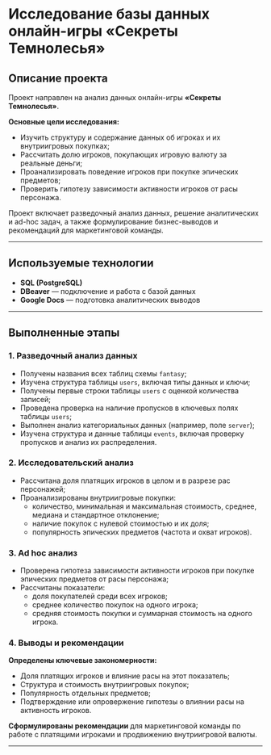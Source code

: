 # Исследование базы данных онлайн-игры «Секреты Темнолесья»

## Описание проекта
Проект направлен на анализ данных онлайн-игры **«Секреты Темнолесья»**.

**Основные цели исследования:**
- Изучить структуру и содержание данных об игроках и их внутриигровых покупках;
- Рассчитать долю игроков, покупающих игровую валюту за реальные деньги;
- Проанализировать поведение игроков при покупке эпических предметов;
- Проверить гипотезу зависимости активности игроков от расы персонажа.

Проект включает разведочный анализ данных, решение аналитических и ad-hoc задач, а также формулирование бизнес-выводов и рекомендаций для маркетинговой команды.

---

## Используемые технологии
- **SQL (PostgreSQL)**
- **DBeaver** — подключение и работа с базой данных
- **Google Docs** — подготовка аналитических выводов

---

## Выполненные этапы

### 1. Разведочный анализ данных
- Получены названия всех таблиц схемы `fantasy`;
- Изучена структура таблицы `users`, включая типы данных и ключи;
- Получены первые строки таблицы `users` с оценкой количества записей;
- Проведена проверка на наличие пропусков в ключевых полях таблицы `users`;
- Выполнен анализ категориальных данных (например, поле `server`);
- Изучена структура и данные таблицы `events`, включая проверку пропусков и анализ их распределения.

### 2. Исследовательский анализ
- Рассчитана доля платящих игроков в целом и в разрезе рас персонажей;
- Проанализированы внутриигровые покупки:
  - количество, минимальная и максимальная стоимость, среднее, медиана и стандартное отклонение;
  - наличие покупок с нулевой стоимостью и их доля;
  - популярность эпических предметов (частота и охват игроков).

### 3. Ad hoc анализ
- Проверена гипотеза зависимости активности игроков при покупке эпических предметов от расы персонажа;
- Рассчитаны показатели:
  - доля покупателей среди всех игроков;
  - среднее количество покупок на одного игрока;
  - средняя стоимость покупки и суммарная стоимость на одного игрока.

### 4. Выводы и рекомендации
**Определены ключевые закономерности:**
- Доля платящих игроков и влияние расы на этот показатель;
- Структура и стоимость внутриигровых покупок;
- Популярность отдельных предметов;
- Подтверждение или опровержение гипотезы о влиянии расы на активность игроков.

**Сформулированы рекомендации** для маркетинговой команды по работе с платящими игроками и продвижению внутриигровой валюты.

---
